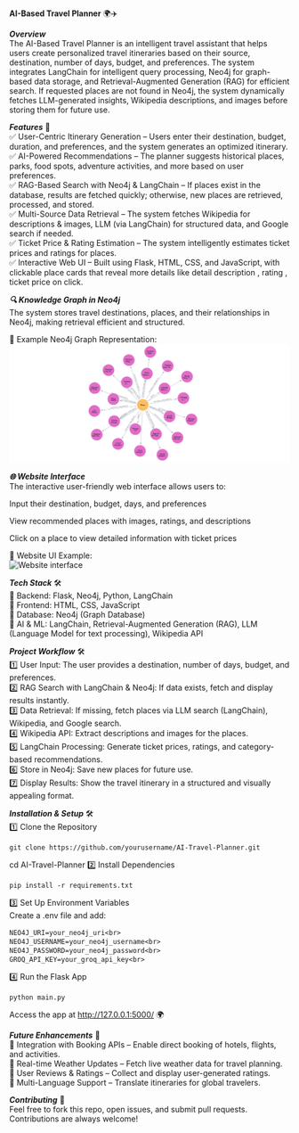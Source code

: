 **AI-Based Travel Planner** 🌍✈️



***Overview***<br>
The AI-Based Travel Planner is an intelligent travel assistant that helps users create personalized travel itineraries based on their source, destination, number of days, budget, and preferences. The system integrates LangChain for intelligent query processing, Neo4j for graph-based data storage, and Retrieval-Augmented Generation (RAG) for efficient search. If requested places are not found in Neo4j, the system dynamically fetches LLM-generated insights, Wikipedia descriptions, and images before storing them for future use.

***Features*** 🚀<br>
✅ User-Centric Itinerary Generation – Users enter their destination, budget, duration, and preferences, and the system generates an optimized itinerary.<br>
✅ AI-Powered Recommendations – The planner suggests historical places, parks, food spots, adventure activities, and more based on user preferences.<br>
✅ RAG-Based Search with Neo4j & LangChain – If places exist in the database, results are fetched quickly; otherwise, new places are retrieved, processed, and stored.<br>
✅ Multi-Source Data Retrieval – The system fetches Wikipedia for descriptions & images, LLM (via LangChain) for structured data, and Google search if needed.<br>
✅ Ticket Price & Rating Estimation – The system intelligently estimates ticket prices and ratings for places.<br>
✅ Interactive Web UI – Built using Flask, HTML, CSS, and JavaScript, with clickable place cards that reveal more details like detail description , rating , ticket price on click.<br>

***🔍 Knowledge Graph in Neo4j***<br>
The system stores travel destinations, places, and their relationships in Neo4j, making retrieval efficient and structured.<br>

📌 Example Neo4j Graph Representation:<br>
![Neo4j Knowledge Graph](images/Neo4j_knowledge_graph.png)

***🌐 Website Interface***<br>
The interactive user-friendly web interface allows users to:

Input their destination, budget, days, and preferences

View recommended places with images, ratings, and descriptions

Click on a place to view detailed information with ticket prices

📌 Website UI Example:<br>
![Website interface](images/website_interface.ing)

***Tech Stack*** 🛠️<br>
🔹 Backend: Flask, Neo4j, Python, LangChain<br>
🔹 Frontend: HTML, CSS, JavaScript<br>
🔹 Database: Neo4j (Graph Database)<br>
🔹 AI & ML: LangChain, Retrieval-Augmented Generation (RAG), LLM (Language Model for text processing), Wikipedia API<br>

***Project Workflow*** 🛠️<br>
1️⃣ User Input: The user provides a destination, number of days, budget, and preferences.<br>
2️⃣ RAG Search with LangChain & Neo4j: If data exists, fetch and display results instantly.<br>
3️⃣ Data Retrieval: If missing, fetch places via LLM search (LangChain), Wikipedia, and Google search.<br>
4️⃣ Wikipedia API: Extract descriptions and images for the places.<br>
5️⃣ LangChain Processing: Generate ticket prices, ratings, and category-based recommendations.<br>
6️⃣ Store in Neo4j: Save new places for future use.<br>
7️⃣ Display Results: Show the travel itinerary in a structured and visually appealing format.<br>

***Installation & Setup*** 🛠️<br>
1️⃣ Clone the Repository<br>
```
git clone https://github.com/yourusername/AI-Travel-Planner.git
```
cd AI-Travel-Planner
2️⃣ Install Dependencies<br>
```
pip install -r requirements.txt
```
3️⃣ Set Up Environment Variables<br>
Create a .env file and add:<br>
```
NEO4J_URI=your_neo4j_uri<br>
NEO4J_USERNAME=your_neo4j_username<br>
NEO4J_PASSWORD=your_neo4j_password<br>
GROQ_API_KEY=your_groq_api_key<br>
```
4️⃣ Run the Flask App<br>
```
python main.py
```
Access the app at http://127.0.0.1:5000/ 🌍

***Future Enhancements*** 🔮<br>
📌 Integration with Booking APIs – Enable direct booking of hotels, flights, and activities.<br>
📌 Real-time Weather Updates – Fetch live weather data for travel planning.<br>
📌 User Reviews & Ratings – Collect and display user-generated ratings.<br>
📌 Multi-Language Support – Translate itineraries for global travelers.<br>

***Contributing*** 🤝<br>
Feel free to fork this repo, open issues, and submit pull requests. Contributions are always welcome!
